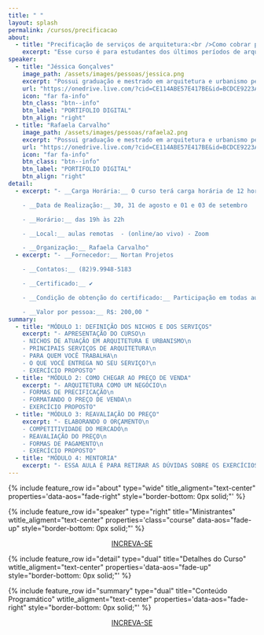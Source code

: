 ```yaml
---
title: " "
layout: splash
permalink: /cursos/precificacao
about:
  - title: "Precificação de serviços de arquitetura:<br />Como cobrar por hora de trabalho"
    excerpt: "Esse curso é para estudantes dos últimos períodos de arquitetura, profissionais recém formados e demais interessados em entender como precificar serviços de arquitetura e viver de arquitetura. __Se você tem dúvida sobre como cobrar pelos serviços de arquitetura, esse curso é para você.​__​​"
speaker:
  - title: "Jéssica Gonçalves"
    image_path: /assets/images/pessoas/jessica.png
    excerpt: "Possui graduação e mestrado em arquitetura e urbanismo pela Universidade Federal de Alagoas, atua há mais de 6 anos com projetos de arquitetura residencial e arquitetura compacta para aproveitamento de espaços."
    url: "https://onedrive.live.com/?cid=CE114ABE57E417BE&id=BCDCE9223A323D13%21193335&parId=BCDCE9223A323D13%21181556&o=OneUp"
    icon: "far fa-info"
    btn_class: "btn--info"
    btn_label: "PORTIFOLIO DIGITAL"
    btn_align: "right"
  - title: "Rafaela Carvalho​​​​"
    image_path: /assets/images/pessoas/rafaela2.png
    excerpt: "Possui graduação e mestrado em arquitetura e urbanismo pela Universidade Federal de Alagoas, experiência como professora universitária em faculdade de arquitetura e urbanismo e atua há mais de 1 ano com projetos de arquitetura popular.​"
    url: "https://onedrive.live.com/?cid=CE114ABE57E417BE&id=BCDCE9223A323D13%21193335&parId=BCDCE9223A323D13%21181556&o=OneUp"
    icon: "far fa-info"
    btn_class: "btn--info"
    btn_label: "PORTIFOLIO DIGITAL"
    btn_align: "right"
detail:
  - excerpt: "- __Carga Horária:__ O curso terá carga horária de 12 horas

    - __Data de Realização:__ 30, 31 de agosto e 01 e 03 de setembro​

    - __Horário:__ das 19h às 22h​

    - __Local:__ aulas remotas  - (online/ao vivo) - Zoom​

    - __Organização:__ Rafaela Carvalho​​​​"
  - excerpt: "- __Fornecedor:__ Nortan Projetos​

    - __Contatos:__ (82)9.9948-5183

    - __Certificado:__ ✔️

    - __Condição de obtenção do certificado:__ Participação em todas aulas remotas

    - __Valor por pessoa:__ R$: 200,00 ​​"
summary:
  - title: "MÓDULO 1: DEFINIÇÃO DOS NICHOS E DOS SERVIÇOS​"
    excerpt: "- APRESENTAÇÃO DO CURSO\n
    - NICHOS DE ATUAÇÃO EM ARQUITETURA E URBANISMO\n
    - PRINCIPAIS SERVIÇOS DE ARQUITETURA\n
    - PARA QUEM VOCÊ TRABALHA\n
    - O QUE VOCÊ ENTREGA NO SEU SERVIÇO?\n
    - EXERCÍCIO PROPOSTO​"
  - title: "MÓDULO 2: COMO CHEGAR AO PREÇO DE VENDA​​​"
    excerpt: "- ARQUITETURA COMO UM NEGÓCIO\n
    - FORMAS DE PRECIFICAÇÃO\n
    - FORMATANDO O PREÇO DE VENDA\n
    - EXERCÍCIO PROPOSTO​"
  - title: "MÓDULO 3: REAVALIAÇÃO DO PREÇO​"
    excerpt: "- ELABORANDO O ORÇAMENTO\n
    - COMPETITIVIDADE DO MERCADO\n
    - REAVALIAÇÃO DO PREÇO\n
    - FORMAS DE PAGAMENTO\n
    - EXERCÍCIO PROPOSTO"
  - title: "MÓDULO 4: MENTORIA​"
    excerpt: "- ESSA AULA É PARA RETIRAR AS DÚVIDAS SOBRE OS EXERCÍCIOS PROPOSTOS​"
---
```


{% include feature_row id="about" type="wide" title_aligment="text-center" properties='data-aos="fade-right" style="border-bottom: 0px solid;"' %}

{% include feature_row id="speaker" type="right" title="Ministrantes" wtitle_aligment="text-center" properties='class="course" data-aos="fade-up" style="border-bottom: 0px solid;"' %}

<p style="text-align: center; margin-top: 10px" data-aos="fade-left" class="btn__holder"><a href="https://www.sympla.com.br/precificacao-de-servicos-de-arquitetura-como-cobrar-por-hora-de-trabalho__1286923" class="btn btn--success">INCREVA-SE</a></p>

{% include feature_row id="detail" type="dual" title="Detalhes do Curso" wtitle_aligment="text-center" properties='data-aos="fade-up" style="border-bottom: 0px solid;"' %}

{% include feature_row id="summary" type="dual" title="Conteúdo Programático" wtitle_aligment="text-center" properties='data-aos="fade-right" style="border-bottom: 0px solid;"' %}

<p style="text-align: center" data-aos="fade-up" class="btn__holder"><a href="https://www.sympla.com.br/precificacao-de-servicos-de-arquitetura-como-cobrar-por-hora-de-trabalho__1286923" class="btn btn--success"> INCREVA-SE</a></p>
